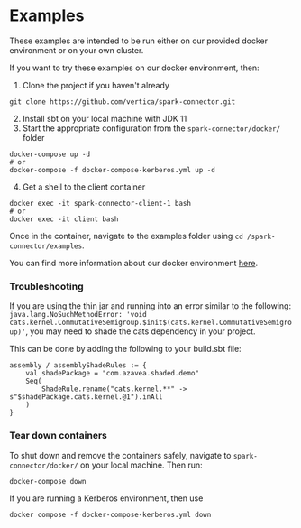 # Examples

These examples are intended to be run either on our provided docker environment or on your own cluster. 

If you want to try these examples on our docker environment, then:
1. Clone the project if you haven't already
```
git clone https://github.com/vertica/spark-connector.git
```
2. Install sbt on your local machine with JDK 11
3. Start the appropriate configuration from the `spark-connector/docker/` folder
```
docker-compose up -d
# or
docker-compose -f docker-compose-kerberos.yml up -d
```
4. Get a shell to the client container
```
docker exec -it spark-connector-client-1 bash
# or
docker exec -it client bash
```

Once in the container, navigate to the examples folder using `cd /spark-connector/examples`.

You can find more information about our docker environment [here](/docker/README.md).

### Troubleshooting

If you are using the thin jar and running into an error similar to the following:
`java.lang.NoSuchMethodError: 'void cats.kernel.CommutativeSemigroup.$init$(cats.kernel.CommutativeSemigroup)'`, you may need to shade the cats dependency in your project.

This can be done by adding the following to your build.sbt file:

```
assembly / assemblyShadeRules := {
    val shadePackage = "com.azavea.shaded.demo"
    Seq(
        ShadeRule.rename("cats.kernel.**" -> s"$shadePackage.cats.kernel.@1").inAll
    )
} 
```

### Tear down containers

To shut down and remove the containers safely, navigate to `spark-connector/docker/` on your local machine. Then run:
```
docker-compose down
```

If you are running a Kerberos environment, then use 
```
docker compose -f docker-compose-kerberos.yml down
```
